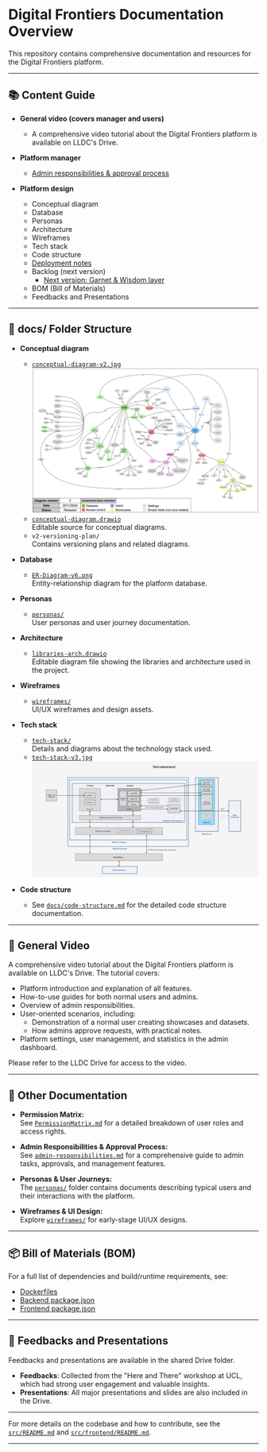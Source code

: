 # Digital Frontiers Documentation Overview

This repository contains comprehensive documentation and resources for the Digital Frontiers platform.

---

## 📚 Content Guide

- **General video (covers manager and users)**
    - A comprehensive video tutorial about the Digital Frontiers platform is available on LLDC's Drive.

- **Platform manager**
    - [Admin responsibilities & approval process](docs/admin-responsibilities.md)
  
- **Platform design**
    - Conceptual diagram
    - Database
    - Personas
    - Architecture
    - Wireframes
    - Tech stack
    - Code structure
    - [Deployment notes](docs/deployment-notes.md)
    - Backlog (next version)
        - [Next version: Garnet & Wisdom layer](docs/next-version.md)
    - BOM (Bill of Materials)
    - Feedbacks and Presentations

---

## 📁 docs/ Folder Structure

- **Conceptual diagram**
  - [`conceptual-diagram-v2.jpg`](docs/conceptual-diagram/conceptual-diagram-v2.jpg)  
    ![Conceptual Diagram v2](docs/conceptual-diagram/conceptual-diagram-v2.jpg)
  - [`conceptual-diagram.drawio`](docs/conceptual-diagram/conceptual-diagram.drawio)  
    Editable source for conceptual diagrams.
  - `v2-versioning-plan/`  
    Contains versioning plans and related diagrams.

- **Database**
  - [`ER-Diagram-v6.png`](docs/database/ER-Diagram-v6.png)  
    Entity-relationship diagram for the platform database.

- **Personas**
  - [`personas/`](docs/personas/)  
    User personas and user journey documentation.

- **Architecture**
  - [`libraries-arch.drawio`](docs/libraries-arch.drawio)  
    Editable diagram file showing the libraries and architecture used in the project.

- **Wireframes**
  - [`wireframes/`](docs/wireframes/)  
    UI/UX wireframes and design assets.

- **Tech stack**
  - [`tech-stack/`](docs/tech-stack/)  
    Details and diagrams about the technology stack used.
  - [`tech-stack-v3.jpg`](docs/tech-stack/tech-stack-v4.jpg)  
    ![tech-stack-v3](docs/tech-stack/tech-stack-v4.png)

- **Code structure**
  - See [`docs/code-structure.md`](docs/code-structure.md) for the detailed code structure documentation.

---

## 🎥 General Video

A comprehensive video tutorial about the Digital Frontiers platform is available on LLDC's Drive. The tutorial covers:

- Platform introduction and explanation of all features.
- How-to-use guides for both normal users and admins.
- Overview of admin responsibilities.
- User-oriented scenarios, including:
    - Demonstration of a normal user creating showcases and datasets.
    - How admins approve requests, with practical notes.
- Platform settings, user management, and statistics in the admin dashboard.

Please refer to the LLDC Drive for access to the video.

---

## 📄 Other Documentation

- **Permission Matrix:**  
  See [`PermissionMatrix.md`](docs/PermissionMatrix.md) for a detailed breakdown of user roles and access rights.

- **Admin Responsibilities & Approval Process:**  
  See [`admin-responsibilities.md`](docs/admin-responsibilities.md) for a comprehensive guide to admin tasks, approvals, and management features.

- **Personas & User Journeys:**  
  The [`personas/`](docs/personas/) folder contains documents describing typical users and their interactions with the platform.

- **Wireframes & UI Design:**  
  Explore [`wireframes/`](docs/wireframes/) for early-stage UI/UX designs.

---

## 📦 Bill of Materials (BOM)

For a full list of dependencies and build/runtime requirements, see:
- [Dockerfiles](./src/docker-compose.yml)
- [Backend package.json](./src/backend/package.json)
- [Frontend package.json](./src/frontend/package.json)

---

## 📢 Feedbacks and Presentations

Feedbacks and presentations are available in the shared Drive folder.  
- **Feedbacks**: Collected from the "Here and There" workshop at UCL, which had strong user engagement and valuable insights.
- **Presentations**: All major presentations and slides are also included in the Drive.

---

For more details on the codebase and how to contribute, see the [`src/README.md`](src/README.md) and [`src/frontend/README.md`](src/frontend/README.md).

---